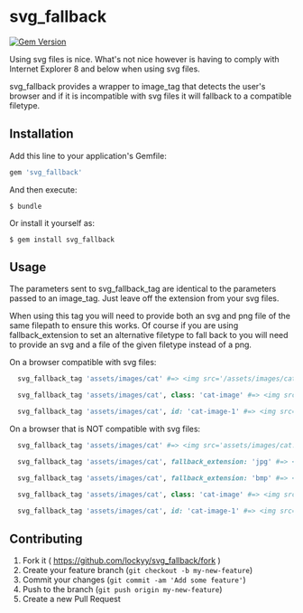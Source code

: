 # svg_fallback

[![Gem Version](https://badge.fury.io/rb/svg_fallback.svg)](http://badge.fury.io/rb/svg_fallback)

Using svg files is nice. What's not nice however is having to comply with Internet Explorer 8 and below when using svg files.

svg_fallback provides a wrapper to image_tag that detects the user's browser and if it is incompatible with svg files it will fallback to a compatible filetype.

## Installation

Add this line to your application's Gemfile:

```ruby
gem 'svg_fallback'
```

And then execute:

    $ bundle

Or install it yourself as:

    $ gem install svg_fallback

## Usage

The parameters sent to svg_fallback_tag are identical to the parameters passed to an image_tag. Just leave off the extension from your svg files.

When using this tag you will need to provide both an svg and png file of the same filepath to ensure this works. Of course if you are using fallback_extension to set an alternative filetype to fall back to you will need to provide an svg and a file of the given filetype instead of a png.

On a browser compatible with svg files:
```ruby
  svg_fallback_tag 'assets/images/cat' #=> <img src='/assets/images/cat.svg'>

  svg_fallback_tag 'assets/images/cat', class: 'cat-image' #=> <img src='/assets/images/cat.svg' class='cat-image'>

  svg_fallback_tag 'assets/images/cat', id: 'cat-image-1' #=> <img src='/assets/images/cat.svg' id='cat-image-1'>
```

On a browser that is NOT compatible with svg files:
```ruby
  svg_fallback_tag 'assets/images/cat' #=> <img src='assets/images/cat.png'>

  svg_fallback_tag 'assets/images/cat', fallback_extension: 'jpg' #=> <img src='/assets/images/cat.jpg'>

  svg_fallback_tag 'assets/images/cat', fallback_extension: 'bmp' #=> <img src='/assets/images/cat.bmp'>

  svg_fallback_tag 'assets/images/cat', class: 'cat-image' #=> <img src='/assets/images/cat.png' class='cat-image'>

  svg_fallback_tag 'assets/images/cat', id: 'cat-image-1' #=> <img src='/assets/images/cat.png' id='cat-image-1'>
```

## Contributing

1. Fork it ( https://github.com/lockyy/svg_fallback/fork )
2. Create your feature branch (`git checkout -b my-new-feature`)
3. Commit your changes (`git commit -am 'Add some feature'`)
4. Push to the branch (`git push origin my-new-feature`)
5. Create a new Pull Request
